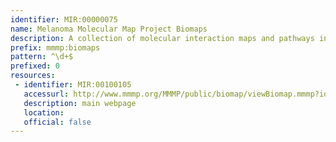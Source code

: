 ```yaml
---
identifier: MIR:00000075
name: Melanoma Molecular Map Project Biomaps
description: A collection of molecular interaction maps and pathways involved in cancer development and progression with a focus on melanoma.
prefix: mmmp:biomaps
pattern: ^\d+$
prefixed: 0
resources:
 - identifier: MIR:00100105
   accessurl: http://www.mmmp.org/MMMP/public/biomap/viewBiomap.mmmp?id=
   description: main webpage
   location: 
   official: false
---
```

